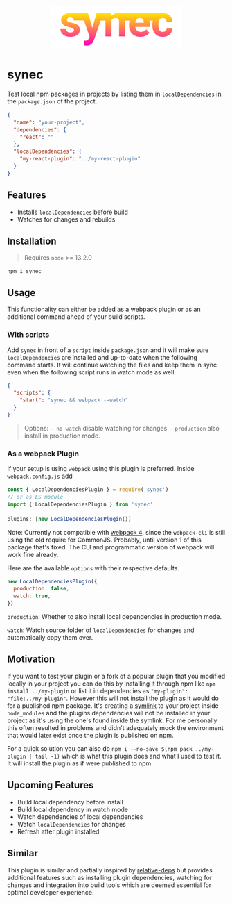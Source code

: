 <p align="center">
  <img src="https://github.com/tobua/synec/raw/master/logo.png" alt="synec" width="300">
</p>

# synec

Test local npm packages in projects by listing them in `localDependencies` in the `package.json` of the project.

```json
{
  "name": "your-project",
  "dependencies": {
    "react": ""
  },
  "localDependencies": {
    "my-react-plugin": "../my-react-plugin"
  }
}
```

## Features

- Installs `localDependencies` before build
- Watches for changes and rebuilds

## Installation

> Requires `node` >= 13.2.0

```
npm i synec
```

## Usage

This functionality can either be added as a webpack plugin or as an additional command ahead of your build scripts.

### With scripts

Add `synec` in front of a `script` inside `package.json` and it will make sure `localDependencies` are installed and up-to-date when the following command starts. It will continue watching the files and keep them in sync even when the following script runs in watch mode as well.

```json
{
  "scripts": {
    "start": "synec && webpack --watch"
  }
}
```

> Options: `--no-watch` disable watching for changes `--production` also install in production mode.

### As a webpack Plugin

If your setup is using `webpack` using this plugin is preferred. Inside `webpack.config.js` add

```js
const { LocalDependenciesPlugin } = require('synec')
// or as ES module
import { LocalDependenciesPlugin } from 'synec'

plugins: [new LocalDependenciesPlugin()]
```

Note: Currently not compatible with [webpack 4](https://github.com/webpack/webpack-cli/issues/1622), since the `webpack-cli` is still using the old require
for CommonJS. Probably, until version 1 of this package that's fixed. The CLI and
programmatic version of webpack will work fine already.

Here are the available `options` with their respective defaults.

```js
new LocalDependenciesPlugin({
  production: false,
  watch: true,
})
```

`production`: Whether to also install local dependencies in production mode.

`watch`: Watch source folder of `localDependencies` for changes and automatically copy them over.

## Motivation

If you want to test your plugin or a fork of a popular plugin that you modified locally in your project you can do this by installing it through npm like `npm install ../my-plugin` or list it in dependencies as `"my-plugin": "file:../my-plugin"`. However this will not install the plugin as it would do for a published npm package. It's creating a [symlink](https://en.wikipedia.org/wiki/Symbolic_link) to your project inside `node_modules` and the plugins dependencies will not be installed in your project as it's using the one's found inside the symlink. For me personally this often resulted in problems and didn't adequately mock the environment that would later exist once the plugin is published on npm.

For a quick solution you can also do `npm i --no-save $(npm pack ../my-plugin | tail -1)` which is what this plugin does and what I used to test it. It will install the plugin as if were published to npm.

## Upcoming Features

- Build local dependency before install
- Build local dependency in watch mode
- Watch dependencies of local dependencies
- Watch `localDependencies` for changes
- Refresh after plugin installed

## Similar

This plugin is similar and partially inspired by [relative-deps](https://github.com/mweststrate/relative-deps) but provides additional features such as installing plugin dependencies, watching for changes and integration into build tools which are deemed essential for optimal developer experience.
